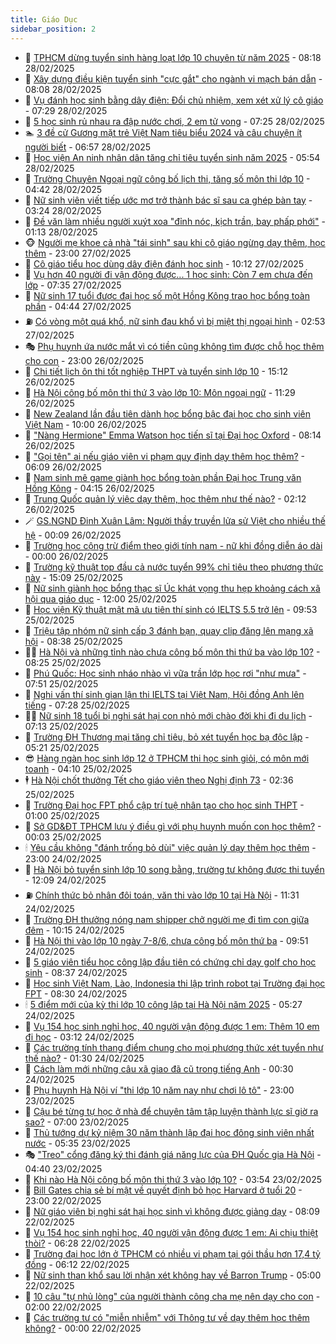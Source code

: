 ```yaml
---
title: Giáo Dục
sidebar_position: 2
---
```


<!-- dantri-giao-duc:START -->
- 🤡 [TPHCM dừng tuyển sinh hàng loạt lớp 10 chuyên từ năm 2025](https://dantri.com.vn/giao-duc/tphcm-dung-tuyen-sinh-hang-loat-lop-10-chuyen-tu-nam-2025-20250228150207159.htm) - 08:18 28/02/2025
- 🗽 [Xây dựng điều kiện tuyển sinh &quot;cực gắt&quot; cho ngành vi mạch bán dẫn](https://dantri.com.vn/giao-duc/xay-dung-dieu-kien-tuyen-sinh-cuc-gat-cho-nganh-vi-mach-ban-dan-20250228144630597.htm) - 08:08 28/02/2025
- 🚦 [Vụ đánh học sinh bằng dây điện: Đổi chủ nhiệm, xem xét xử lý cô giáo](https://dantri.com.vn/giao-duc/vu-danh-hoc-sinh-bang-day-dien-doi-chu-nhiem-xem-xet-xu-ly-co-giao-20250228133613193.htm) - 07:29 28/02/2025
- 🌋 [5 học sinh rủ nhau ra đập nước chơi, 2 em tử vong](https://dantri.com.vn/giao-duc/5-hoc-sinh-ru-nhau-ra-dap-nuoc-choi-2-em-tu-vong-20250228130558043.htm) - 07:25 28/02/2025
- 🏊 [3 đề cử Gương mặt trẻ Việt Nam tiêu biểu 2024 và câu chuyện ít người biết](https://dantri.com.vn/giao-duc/3-de-cu-guong-mat-tre-viet-nam-tieu-bieu-2024-va-cau-chuyen-it-nguoi-biet-20250228135541454.htm) - 06:57 28/02/2025
- 🎃 [Học viện An ninh nhân dân tăng chỉ tiêu tuyển sinh năm 2025](https://dantri.com.vn/giao-duc/hoc-vien-an-ninh-nhan-dan-tang-chi-tieu-tuyen-sinh-nam-2025-20250228125227448.htm) - 05:54 28/02/2025
- 💄 [Trường Chuyên Ngoại ngữ công bố lịch thi, tăng số môn thi lớp 10](https://dantri.com.vn/giao-duc/truong-chuyen-ngoai-ngu-cong-bo-lich-thi-tang-so-mon-thi-lop-10-20250228113443766.htm) - 04:42 28/02/2025
- 🦅 [Nữ sinh viên viết tiếp ước mơ trở thành bác sĩ sau ca ghép bàn tay](https://dantri.com.vn/giao-duc/nu-sinh-vien-viet-tiep-uoc-mo-tro-thanh-bac-si-sau-ca-ghep-ban-tay-20250227172328517.htm) - 03:24 28/02/2025
- 🚦 [Đề văn làm nhiều người xuýt xoa &quot;đỉnh nóc, kịch trần, bay phấp phới&quot;](https://dantri.com.vn/giao-duc/de-van-lam-nhieu-nguoi-xuyt-xoa-dinh-noc-kich-tran-bay-phap-phoi-20250228052937756.htm) - 01:13 28/02/2025
- 🐵 [Người mẹ khoe cả nhà &quot;tái sinh&quot; sau khi cô giáo ngừng dạy thêm, học thêm](https://dantri.com.vn/giao-duc/nguoi-me-khoe-ca-nha-tai-sinh-sau-khi-co-giao-ngung-day-them-hoc-them-20250227143738198.htm) - 23:00 27/02/2025
- 🐘 [Cô giáo tiểu học dùng dây điện đánh học sinh](https://dantri.com.vn/giao-duc/co-giao-tieu-hoc-dung-day-dien-danh-hoc-sinh-20250227161738820.htm) - 10:12 27/02/2025
- 🦏 [Vụ hơn 40 người đi vận động được... 1 học sinh: Còn 7 em chưa đến lớp](https://dantri.com.vn/giao-duc/vu-hon-40-nguoi-di-van-dong-duoc-1-hoc-sinh-con-7-em-chua-den-lop-20250227140150318.htm) - 07:35 27/02/2025
- 💼 [Nữ sinh 17 tuổi được đại học số một Hồng Kông trao học bổng toàn phần](https://dantri.com.vn/giao-duc/nu-sinh-17-tuoi-duoc-dai-hoc-so-mot-hong-kong-trao-hoc-bong-toan-phan-20250227111552005.htm) - 04:44 27/02/2025
- ⛽️ [Có vòng một quá khổ, nữ sinh đau khổ vì bị miệt thị ngoại hình](https://dantri.com.vn/giao-duc/co-vong-mot-qua-kho-nu-sinh-dau-kho-vi-bi-miet-thi-ngoai-hinh-20250226225307724.htm) - 02:53 27/02/2025
- 🎭 [Phụ huynh ứa nước mắt vì có tiền cũng không tìm được chỗ học thêm cho con](https://dantri.com.vn/giao-duc/phu-huynh-ua-nuoc-mat-vi-co-tien-cung-khong-tim-duoc-cho-hoc-them-cho-con-20250226151158160.htm) - 23:00 26/02/2025
- 🎃 [Chi tiết lịch ôn thi tốt nghiệp THPT và tuyển sinh lớp 10](https://dantri.com.vn/giao-duc/chi-tiet-lich-on-thi-tot-nghiep-thpt-va-tuyen-sinh-lop-10-20250226181724648.htm) - 15:12 26/02/2025
- 🚀 [Hà Nội công bố môn thi thứ 3 vào lớp 10: Môn ngoại ngữ](https://dantri.com.vn/giao-duc/ha-noi-cong-bo-mon-thi-thu-3-vao-lop-10-mon-ngoai-ngu-20250210143651455.htm) - 11:29 26/02/2025
- 👀 [New Zealand lần đầu tiên dành học bổng bậc đại học cho sinh viên Việt Nam](https://dantri.com.vn/giao-duc/new-zealand-lan-dau-tien-danh-hoc-bong-bac-dai-hoc-cho-sinh-vien-viet-nam-20250226222655193.htm) - 10:00 26/02/2025
- 🌝 [&quot;Nàng Hermione&quot; Emma Watson học tiến sĩ tại Đại học Oxford](https://dantri.com.vn/giao-duc/nang-hermione-emma-watson-hoc-tien-si-tai-dai-hoc-oxford-20250225131342245.htm) - 08:14 26/02/2025
- 🤗 [&quot;Gọi tên&quot; ai nếu giáo viên vi phạm quy định dạy thêm học thêm?](https://dantri.com.vn/giao-duc/goi-ten-ai-neu-giao-vien-vi-pham-quy-dinh-day-them-hoc-them-20250226112951747.htm) - 06:09 26/02/2025
- 🦄 [Nam sinh mê game giành học bổng toàn phần Đại học Trung văn Hồng Kông](https://dantri.com.vn/giao-duc/nam-sinh-me-game-gianh-hoc-bong-toan-phan-dai-hoc-trung-van-hong-kong-20250226102743613.htm) - 04:15 26/02/2025
- 🦍 [Trung Quốc quản lý việc dạy thêm, học thêm như thế nào?](https://dantri.com.vn/giao-duc/trung-quoc-quan-ly-viec-day-them-hoc-them-nhu-the-nao-20250224201829072.htm) - 02:12 26/02/2025
- 🪄 [GS.NGND Đinh Xuân Lâm: Người thầy truyền lửa sử Việt cho nhiều thế hệ](https://dantri.com.vn/giao-duc/gsngnd-dinh-xuan-lam-nguoi-thay-truyen-lua-su-viet-cho-nhieu-the-he-20250225190252829.htm) - 00:09 26/02/2025
- 🦆 [Trường học cộng trừ điểm theo giới tính nam - nữ khi đồng diễn áo dài](https://dantri.com.vn/giao-duc/truong-hoc-cong-tru-diem-theo-gioi-tinh-nam-nu-khi-dong-dien-ao-dai-20250225182038105.htm) - 00:00 26/02/2025
- 🚀 [Trường kỹ thuật top đầu cả nước tuyển 99% chỉ tiêu theo phương thức này](https://dantri.com.vn/giao-duc/truong-ky-thuat-top-dau-ca-nuoc-tuyen-99-chi-tieu-theo-phuong-thuc-nay-20250225215941799.htm) - 15:09 25/02/2025
- 🦒 [Nữ sinh giành học bổng thạc sĩ Úc khát vọng thu hẹp khoảng cách xã hội qua giáo dục](https://dantri.com.vn/giao-duc/nu-sinh-gianh-hoc-bong-thac-si-uc-khat-vong-thu-hep-khoang-cach-xa-hoi-qua-giao-duc-20250225144447813.htm) - 12:00 25/02/2025
- 🤡 [Học viện Kỹ thuật mật mã ưu tiên thí sinh có IELTS 5.5 trở lên](https://dantri.com.vn/giao-duc/hoc-vien-ky-thuat-mat-ma-uu-tien-thi-sinh-co-ielts-55-tro-len-20250225164542947.htm) - 09:53 25/02/2025
- 🤔 [Triệu tập nhóm nữ sinh cấp 3 đánh bạn, quay clip đăng lên mạng xã hội](https://dantri.com.vn/giao-duc/trieu-tap-nhom-nu-sinh-cap-3-danh-ban-quay-clip-dang-len-mang-xa-hoi-20250225152710019.htm) - 08:38 25/02/2025
- 🧑‍💻 [Hà Nội và những tỉnh nào chưa công bố môn thi thứ ba vào lớp 10?](https://dantri.com.vn/giao-duc/ha-noi-va-nhung-tinh-nao-chua-cong-bo-mon-thi-thu-ba-vao-lop-10-20250225151220872.htm) - 08:25 25/02/2025
- 🤡 [Phú Quốc: Học sinh nháo nhào vì vữa trần lớp học rơi &quot;như mưa&quot;](https://dantri.com.vn/giao-duc/phu-quoc-hoc-sinh-nhao-nhao-vi-vua-tran-lop-hoc-roi-nhu-mua-20250225143732211.htm) - 07:51 25/02/2025
- 🧠 [Nghi vấn thí sinh gian lận thi IELTS tại Việt Nam, Hội đồng Anh lên tiếng](https://dantri.com.vn/giao-duc/nghi-van-thi-sinh-gian-lan-thi-ielts-tai-viet-nam-hoi-dong-anh-len-tieng-20250223205229491.htm) - 07:28 25/02/2025
- 🧑‍💻 [Nữ sinh 18 tuổi bị nghi sát hại con nhỏ mới chào đời khi đi du lịch](https://dantri.com.vn/giao-duc/nu-sinh-18-tuoi-bi-nghi-sat-hai-con-nho-moi-chao-doi-khi-di-du-lich-20250225105050994.htm) - 07:13 25/02/2025
- 🧠 [Trường ĐH Thương mại tăng chỉ tiêu, bỏ xét tuyển học bạ độc lập](https://dantri.com.vn/giao-duc/truong-dh-thuong-mai-tang-chi-tieu-bo-xet-tuyen-hoc-ba-doc-lap-20250225120952620.htm) - 05:21 25/02/2025
- 😎 [Hàng ngàn học sinh lớp 12 ở TPHCM thi học sinh giỏi, có môn mới toanh](https://dantri.com.vn/giao-duc/hang-ngan-hoc-sinh-lop-12-o-tphcm-thi-hoc-sinh-gioi-co-mon-moi-toanh-20250225105250855.htm) - 04:10 25/02/2025
- 🕴 [Hà Nội chốt thưởng Tết cho giáo viên theo Nghị định 73](https://dantri.com.vn/giao-duc/ha-noi-chot-thuong-tet-cho-giao-vien-theo-nghi-dinh-73-20250225093358458.htm) - 02:36 25/02/2025
- 🧠 [Trường Đại học FPT phổ cập trí tuệ nhân tạo cho học sinh THPT](https://dantri.com.vn/giao-duc/truong-dai-hoc-fpt-pho-cap-tri-tue-nhan-tao-cho-hoc-sinh-thpt-20250224214455973.htm) - 01:00 25/02/2025
- 🚀 [Sở GD&amp;ĐT TPHCM lưu ý điều gì với phụ huynh muốn con học thêm?](https://dantri.com.vn/giao-duc/so-gddt-tphcm-luu-y-dieu-gi-voi-phu-huynh-muon-con-hoc-them-20250225051442143.htm) - 00:03 25/02/2025
- 🕯 [Yêu cầu không &quot;đánh trống bỏ dùi&quot; việc quản lý dạy thêm học thêm](https://dantri.com.vn/giao-duc/yeu-cau-khong-danh-trong-bo-dui-viec-quan-ly-day-them-hoc-them-20250224220555659.htm) - 23:00 24/02/2025
- 🧰 [Hà Nội bỏ tuyển sinh lớp 10 song bằng, trường tư không được thi tuyển](https://dantri.com.vn/giao-duc/ha-noi-bo-tuyen-sinh-lop-10-song-bang-truong-tu-khong-duoc-thi-tuyen-20250224185835914.htm) - 12:09 24/02/2025
- ⛽️ [Chính thức bỏ nhân đôi toán, văn thi vào lớp 10 tại Hà Nội](https://dantri.com.vn/giao-duc/chinh-thuc-bo-nhan-doi-toan-van-thi-vao-lop-10-tai-ha-noi-20250224182620717.htm) - 11:31 24/02/2025
- 🤖 [Trường ĐH thưởng nóng nam shipper chở người mẹ đi tìm con giữa đêm](https://dantri.com.vn/giao-duc/truong-dh-thuong-nong-nam-shipper-cho-nguoi-me-di-tim-con-giua-dem-20250224170151844.htm) - 10:15 24/02/2025
- 🦍 [Hà Nội thi vào lớp 10 ngày 7-8/6, chưa công bố môn thứ ba](https://dantri.com.vn/giao-duc/ha-noi-thi-vao-lop-10-ngay-7-86-chua-cong-bo-mon-thu-ba-20250224164404865.htm) - 09:51 24/02/2025
- 🐘 [5 giáo viên tiểu học công lập đầu tiên có chứng chỉ dạy golf cho học sinh](https://dantri.com.vn/giao-duc/5-giao-vien-tieu-hoc-cong-lap-dau-tien-co-chung-chi-day-golf-cho-hoc-sinh-20250224152027110.htm) - 08:37 24/02/2025
- 🌊 [Học sinh Việt Nam, Lào, Indonesia thi lập trình robot tại Trường đại học FPT](https://dantri.com.vn/giao-duc/hoc-sinh-viet-nam-lao-indonesia-thi-lap-trinh-robot-tai-truong-dai-hoc-fpt-20250224145323287.htm) - 08:30 24/02/2025
- 🕯 [5 điểm mới của kỳ thi lớp 10 công lập tại Hà Nội năm 2025](https://dantri.com.vn/giao-duc/5-diem-moi-cua-ky-thi-lop-10-cong-lap-tai-ha-noi-nam-2025-20250224121452674.htm) - 05:27 24/02/2025
- 🐎 [Vụ 154 học sinh nghỉ học, 40 người vận động được 1 em: Thêm 10 em đi học](https://dantri.com.vn/giao-duc/vu-154-hoc-sinh-nghi-hoc-40-nguoi-van-dong-duoc-1-em-them-10-em-di-hoc-20250224093055196.htm) - 03:12 24/02/2025
- 🐻 [Các trường tính thang điểm chung cho mọi phương thức xét tuyển như thế nào?](https://dantri.com.vn/giao-duc/cac-truong-tinh-thang-diem-chung-cho-moi-phuong-thuc-xet-tuyen-nhu-the-nao-20250223233314784.htm) - 01:30 24/02/2025
- 🐎 [Cách làm mới những câu xã giao đã cũ trong tiếng Anh](https://dantri.com.vn/giao-duc/cach-lam-moi-nhung-cau-xa-giao-da-cu-trong-tieng-anh-20250223112459307.htm) - 00:30 24/02/2025
- 🫣 [Phụ huynh Hà Nội ví &quot;thi lớp 10 năm nay như chơi lô tô&quot;](https://dantri.com.vn/giao-duc/phu-huynh-ha-noi-vi-thi-lop-10-nam-nay-nhu-choi-lo-to-20250223222459001.htm) - 23:00 23/02/2025
- 🤭 [Cậu bé từng tự học ở nhà để chuyên tâm tập luyện thành lực sĩ giờ ra sao?](https://dantri.com.vn/giao-duc/cau-be-tung-tu-hoc-o-nha-de-chuyen-tam-tap-luyen-thanh-luc-si-gio-ra-sao-20250218213449275.htm) - 07:00 23/02/2025
- 🥳 [Thủ tướng dự kỷ niệm 30 năm thành lập đại học đông sinh viên nhất nước](https://dantri.com.vn/giao-duc/thu-tuong-du-ky-niem-30-nam-thanh-lap-dai-hoc-dong-sinh-vien-nhat-nuoc-20250223105206499.htm) - 05:35 23/02/2025
- 🎭 [&quot;Treo&quot; cổng đăng ký thi đánh giá năng lực của ĐH Quốc gia Hà Nội](https://dantri.com.vn/giao-duc/treo-cong-dang-ky-thi-danh-gia-nang-luc-cua-dh-quoc-gia-ha-noi-20250223112912605.htm) - 04:40 23/02/2025
- 🥸 [Khi nào Hà Nội công bố môn thi thứ 3 vào lớp 10?](https://dantri.com.vn/giao-duc/khi-nao-ha-noi-cong-bo-mon-thi-thu-3-vao-lop-10-20250223104522396.htm) - 03:54 23/02/2025
- 🦣 [Bill Gates chia sẻ bí mật về quyết định bỏ học Harvard ở tuổi 20](https://dantri.com.vn/giao-duc/bill-gates-chia-se-bi-mat-ve-quyet-dinh-bo-hoc-harvard-o-tuoi-20-20250221153552791.htm) - 23:00 22/02/2025
- 🤔 [Nữ giáo viên bị nghi sát hại học sinh vì không được giảng dạy](https://dantri.com.vn/giao-duc/nu-giao-vien-bi-nghi-sat-hai-hoc-sinh-vi-khong-duoc-giang-day-20250222141911328.htm) - 08:09 22/02/2025
- 🦣 [Vụ 154 học sinh nghỉ học, 40 người vận động được 1 em: Ai chịu thiệt thòi?](https://dantri.com.vn/giao-duc/vu-154-hoc-sinh-nghi-hoc-40-nguoi-van-dong-duoc-1-em-ai-chiu-thiet-thoi-20250222120853248.htm) - 06:28 22/02/2025
- 🐲 [Trường đại học lớn ở TPHCM có nhiều vi phạm tại gói thầu hơn 17,4 tỷ đồng](https://dantri.com.vn/giao-duc/truong-dai-hoc-lon-o-tphcm-co-nhieu-vi-pham-tai-goi-thau-hon-174-ty-dong-20250222122118059.htm) - 06:12 22/02/2025
- 🔭 [Nữ sinh than khổ sau lời nhận xét không hay về Barron Trump](https://dantri.com.vn/giao-duc/nu-sinh-than-kho-sau-loi-nhan-xet-khong-hay-ve-barron-trump-20250220203946816.htm) - 05:00 22/02/2025
- 🥷 [10 câu &quot;tự nhủ lòng&quot; của người thành công cha mẹ nên dạy cho con](https://dantri.com.vn/giao-duc/10-cau-tu-nhu-long-cua-nguoi-thanh-cong-cha-me-nen-day-cho-con-20250220115908683.htm) - 02:00 22/02/2025
- 🎊 [Các trường tư có &quot;miễn nhiễm&quot; với Thông tư về dạy thêm học thêm không?](https://dantri.com.vn/giao-duc/cac-truong-tu-co-mien-nhiem-voi-thong-tu-ve-day-them-hoc-them-khong-20250221204158507.htm) - 00:00 22/02/2025<!-- dantri-giao-duc:END -->
